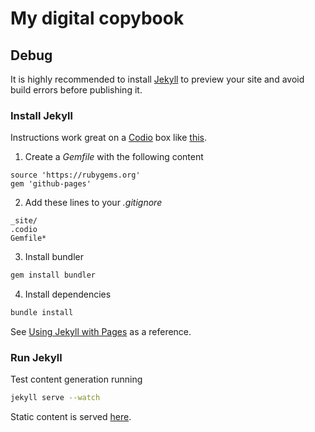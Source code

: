 
# My digital copybook

## Debug

It is highly recommended to install [Jekyll][3] to preview your site and avoid build errors before publishing it.

### Install Jekyll

Instructions work great on a [Codio](https://codio.com) box like [this](https://codio.com/fibo/g14n-info).

1. Create a *Gemfile* with the following content

```
source 'https://rubygems.org'
gem 'github-pages'
```

2. Add these lines to your *.gitignore*

```
_site/
.codio
Gemfile*
```

3. Install bundler

```bash
gem install bundler
```                                                                                                                     

4. Install dependencies

```bash
bundle install
```                                                                                                                     

See [Using Jekyll with Pages](https://help.github.com/articles/using-jekyll-with-pages) as a reference.

### Run Jekyll

Test content generation running

```bash
jekyll serve --watch
```

Static content is served [here][5].

  [1]: http://g14n.info/jekyll-boilerplate "Jekyll boilerplate"
  [2]: http://kramdown.gettalong.com "kramdown"
  [3]: http://jekyllrb.com "Jekyll"
  [4]: https://pages.github.com "GitHub Pages"
  [5]: http://rider-rufus.codio.io:4000/ "Static content on codio box"
